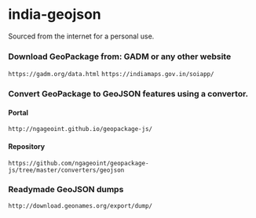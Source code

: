 # india-geojson
Sourced from the internet for a personal use. 

### Download GeoPackage from: GADM or any other website
`https://gadm.org/data.html`
`https://indiamaps.gov.in/soiapp/`

### Convert GeoPackage to GeoJSON features using a convertor.
#### Portal
`http://ngageoint.github.io/geopackage-js/`

#### Repository
`https://github.com/ngageoint/geopackage-js/tree/master/converters/geojson`


### Readymade GeoJSON dumps
`http://download.geonames.org/export/dump/`
